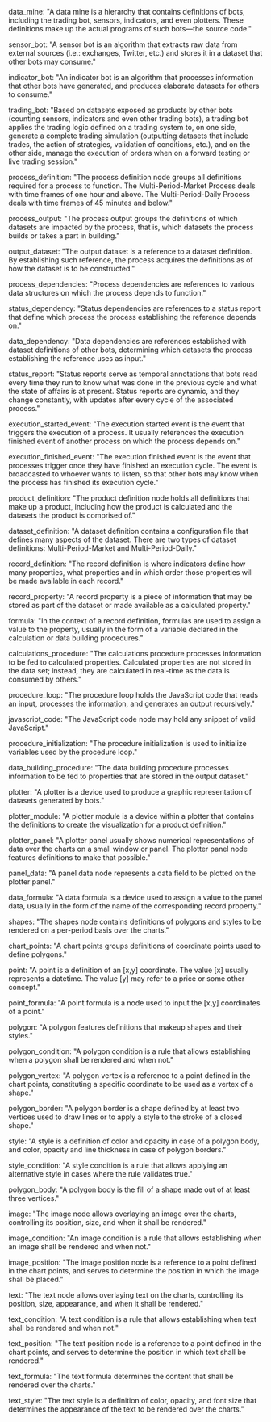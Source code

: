 data_mine: "A data mine is a hierarchy that contains definitions of bots, including the trading bot, sensors, indicators, and even plotters. These definitions make up the actual programs of such bots&mdash;the source code."

sensor_bot: "A sensor bot is an algorithm that extracts raw data from external sources (i.e.: exchanges, Twitter, etc.) and stores it in a dataset that other bots may consume."

indicator_bot: "An indicator bot is an algorithm that processes information that other bots have generated, and produces elaborate datasets for others to consume."

trading_bot: "Based on datasets exposed as products by other bots (counting sensors, indicators and even other trading bots), a trading bot applies the trading logic defined on a trading system to, on one side, generate a complete trading simulation (outputting datasets that include trades, the action of strategies, validation of conditions, etc.), and on the other side, manage the execution of orders when on a forward testing or live trading session."

process_definition: "The process definition node groups all definitions required for a process to function. The Multi-Period-Market Process deals with time frames of one hour and above. The Multi-Period-Daily Process deals with time frames of 45 minutes and below."

process_output: "The process output groups the definitions of which datasets are impacted by the process, that is, which datasets the process builds or takes a part in building."

output_dataset: "The output dataset is a reference to a dataset definition. By establishing such reference, the process acquires the definitions as of how the dataset is to be constructed."

process_dependencies: "Process dependencies are references to various data structures on which the process depends to function."

status_dependency: "Status dependencies are references to a status report that define which process the process establishing the reference depends on."

data_dependency: "Data dependencies are references established with dataset definitions of other bots, determining which datasets the process establishing the reference uses as input."

status_report: "Status reports serve as temporal annotations that bots read every time they run to know what was done in the previous cycle and what the state of affairs is at present. Status reports are dynamic, and they change constantly, with updates after every cycle of the associated process."

execution_started_event: "The execution started event is the event that triggers the execution of a process. It usually references the execution finished event of another process on which the process depends on."

execution_finished_event: "The execution finished event is the event that processes trigger once they have finished an execution cycle. The event is broadcasted to whoever wants to listen, so that other bots may know when the process has finished its execution cycle."

product_definition: "The product definition node holds all definitions that make up a product, including how the product is calculated and the datasets the product is comprised of."

dataset_definition: "A dataset definition contains a configuration file that defines many aspects of the dataset. There are two types of dataset definitions: Multi-Period-Market and Multi-Period-Daily."

record_definition: "The record definition is where indicators define how many properties, what properties and in which order those properties will be made available in each record."

record_property: "A record property is a piece of information that may be stored as part of the dataset or made available as a calculated property."

formula: "In the context of a record definition, formulas are used to assign a value to the property, usually in the form of a variable declared in the calculation or data building procedures."

calculations_procedure: "The calculations procedure processes information to be fed to calculated properties. Calculated properties are not stored in the data set; instead, they are calculated in real-time as the data is consumed by others."

procedure_loop: "The procedure loop holds the JavaScript code that reads an input, processes the information, and generates an output recursively."

javascript_code: "The JavaScript code node may hold any snippet of valid JavaScript."

procedure_initialization: "The procedure initialization is used to initialize variables used by the procedure loop."

data_building_procedure: "The data building procedure processes information to be fed to properties that are stored in the output dataset."

plotter: "A plotter is a device used to produce a graphic representation of datasets generated by bots."

plotter_module: "A plotter module is a device within a plotter that contains the definitions to create the visualization for a product definition."

plotter_panel: "A plotter panel usually shows numerical representations of data over the charts on a small window or panel. The plotter panel node features definitions to make that possible."

panel_data: "A panel data node represents a data field to be plotted on the plotter panel."

data_formula: "A data formula is a device used to assign a value to the panel data, usually in the form of the name of the corresponding record property."

shapes: "The shapes node contains definitions of polygons and styles to be rendered on a per-period basis over the charts."

chart_points: "A chart points groups definitions of coordinate points used to define polygons."

point: "A point is a definition of an [x,y] coordinate. The value [x] usually represents a datetime. The value [y] may refer to a price or some other concept."

point_formula: "A point formula is a node used to input the [x,y] coordinates of a point."

polygon: "A polygon features definitions that makeup shapes and their styles."

polygon_condition: "A polygon condition is a rule that allows establishing when a polygon shall be rendered and when not."

polygon_vertex: "A polygon vertex is a reference to a point defined in the chart points, constituting a specific coordinate to be used as a vertex of a shape."

polygon_border: "A polygon border is a shape defined by at least two vertices used to draw lines or to apply a style to the stroke of a closed shape."

style: "A style is a definition of color and opacity in case of a polygon body, and color, opacity and line thickness in case of polygon borders."

style_condition: "A style condition is a rule that allows applying an alternative style in cases where the rule validates true."

polygon_body: "A polygon body is the fill of a shape made out of at least three vertices."

image: "The image node allows overlaying an image over the charts, controlling its position, size, and when it shall be rendered."

image_condition: "An image condition is a rule that allows establishing when an image shall be rendered and when not."

image_position: "The image position node is a reference to a point defined in the chart points, and serves to determine the position in which the image shall be placed."

text: "The text node allows overlaying text on the charts, controlling its position, size, appearance, and when it shall be rendered."

text_condition: "A text condition is a rule that allows establishing when text shall be rendered and when not."

text_position: "The text position node is a reference to a point defined in the chart points, and serves to determine the position in which text shall be rendered."

text_formula: "The text formula determines the content that shall be rendered over the charts."

text_style: "The text style is a definition of color, opacity, and font size that determines the appearance of the text to be rendered over the charts."
